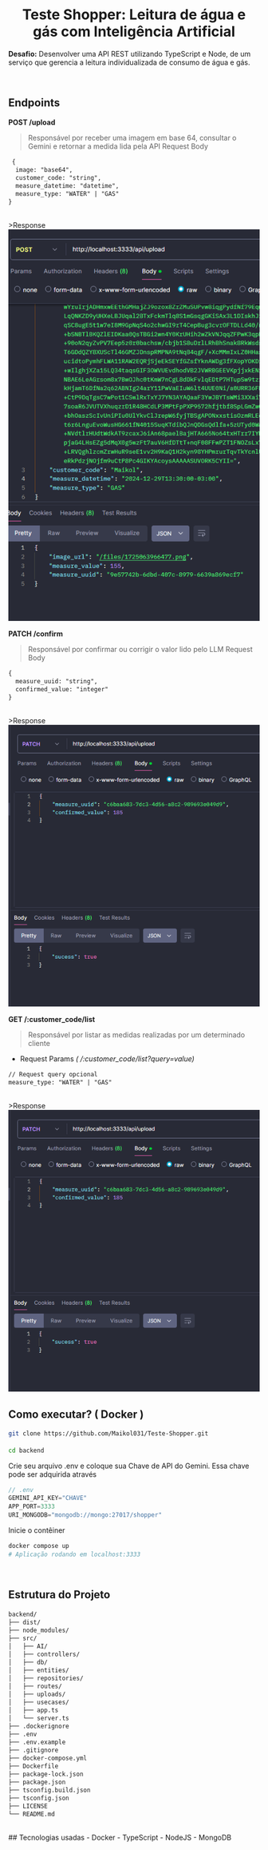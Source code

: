 <div align="center">
  <h1>Teste Shopper: Leitura de água e gás com Inteligência Artificial</h1>
</div>

**Desafio:** Desenvolver uma API REST utilizando TypeScript e Node, de um serviço que gerencia a leitura individualizada de
consumo de água e gás.

<br/>

## Endpoints

**POST /upload**<br/>
> Responsável por receber uma imagem em base 64, consultar o Gemini e retornar a medida lida pela API
> Request Body
```
 {
  image: "base64",
  customer_code: "string",
  measure_datetime: "datetime",
  measure_type: "WATER" | "GAS"
}
```
</br>
>Response
<img src="./assets/responseUpload.png" />
</br>

**PATCH /confirm**<br/>
> Responsável por confirmar ou corrigir o valor lido pelo LLM
> Request Body
```
{
  measure_uuid: "string",
  confirmed_value: "integer"
}
```
</br>
>Response
<img src="./assets/responseConfirm.png" />
</br>

**GET /:customer_code/list**<br/>
> Responsável por listar as medidas realizadas por um determinado cliente
- Request Params *( /:customer_code/list?query=value)*
```
// Request query opcional
measure_type: "WATER" | "GAS"
```

<br/>
>Response
<img src="./assets/responseConfirm.png" />

<br/>

## Como executar? ( Docker )

```bash
git clone https://github.com/Maikol031/Teste-Shopper.git

cd backend
```

Crie seu arquivo .env e coloque sua Chave de API do Gemini.
Essa chave pode ser adquirida através 

```ts
// .env
GEMINI_API_KEY="CHAVE"
APP_PORT=3333
URI_MONGODB="mongodb://mongo:27017/shopper"
```

Inicie o contêiner
```bash
docker compose up
# Aplicação rodando em localhost:3333
```

<br/>

## Estrutura do Projeto
```
backend/
├── dist/
├── node_modules/
├── src/
│   ├── AI/
│   ├── controllers/
│   ├── db/
│   ├── entities/
│   ├── repositories/
│   ├── routes/
│   ├── uploads/
│   ├── usecases/
│   ├── app.ts
│   └── server.ts
├── .dockerignore
├── .env
├── .env.example
├── .gitignore
├── docker-compose.yml
├── Dockerfile
├── package-lock.json
├── package.json
├── tsconfig.build.json
├── tsconfig.json
├── LICENSE
└── README.md
```
<br/>
## Tecnologias usadas
- Docker
- TypeScript
- NodeJS
- MongoDB
